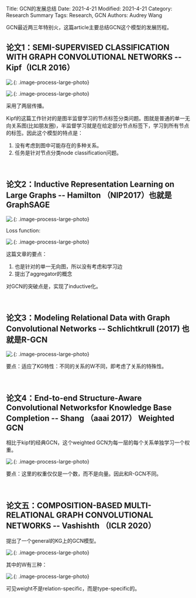 Title: GCN的发展总结
Date: 2021-4-21
Modified: 2021-4-21
Category: Research Summary
Tags: Research, GCN
Authors: Audrey Wang

GCN最近两三年特别火，这篇article主要总结GCN这个模型的发展历程。

## 论文1：SEMI-SUPERVISED CLASSIFICATION WITH GRAPH CONVOLUTIONAL NETWORKS -- Kipf（ICLR 2016）

![.]({static}/pictures/gcn/1.png){: .image-process-large-photo}

![.]({static}/pictures/gcn/2.png){: .image-process-large-photo}

采用了两层传播。

Kipf的这篇工作针对的是图半监督学习的节点标签分类问题。图就是普通的单一无向关系图(比如朋友圈)，半监督学习就是在给定部分节点标签下，学习到所有节点的标签。因此这个模型的特点是：

1. 没有考虑到图中可能存在的多种关系。
2. 任务是针对节点分类node classification问题。

<br />

## 论文2：Inductive Representation Learning on Large Graphs -- Hamilton （NIP2017）也就是GraphSAGE

![.]({static}/pictures/gcn/3.png){: .image-process-large-photo}

Loss function: 

![.]({static}/pictures/gcn/4.png){: .image-process-large-photo}

这篇文章的要点：

1. 也是针对的单一无向图，所以没有考虑和学习边
2. 提出了aggregator的概念

对GCN的突破点是，实现了inductive化。

<br />

## 论文3：Modeling Relational Data with Graph Convolutional Networks -- Schlichtkrull (2017) 也就是R-GCN

![.]({static}/pictures/gcn/5.png){: .image-process-large-photo}

要点：适应了KG特性：不同的关系的W不同，即考虑了关系的特殊性。


<br />

## 论文4：End-to-end Structure-Aware Convolutional Networksfor Knowledge Base Completion  -- Shang （aaai 2017） Weighted GCN

相比于kipf的经典GCN，这个weighted GCN为每一层的每个关系单独学习一个权重。

![.]({static}/pictures/gcn/6.png){: .image-process-large-photo}

要点：这里的权重仅仅是一个数，而不是向量。因此和R-GCN不同。

<br />

## 论文五：COMPOSITION-BASED MULTI-RELATIONAL GRAPH CONVOLUTIONAL NETWORKS -- Vashishth （ICLR 2020）

提出了一个general的KG上的GCN模型。

![.]({static}/pictures/gcn/7.png){: .image-process-large-photo}

其中的W有三种：

![.]({static}/pictures/gcn/8.png){: .image-process-large-photo}

可见weight不是relation-specific，而是type-specific的。